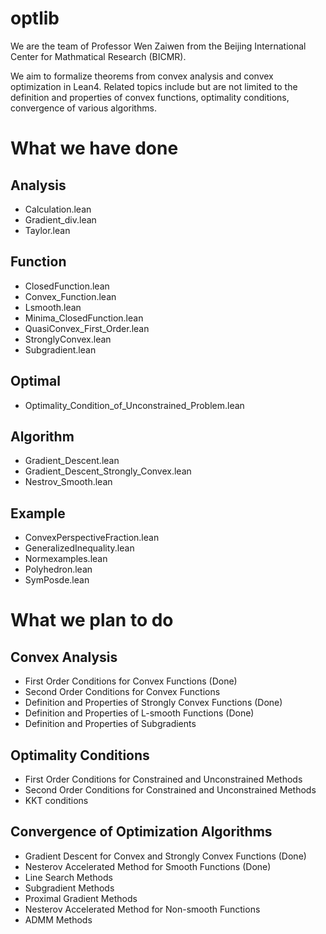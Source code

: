 # optlib
We are the team of Professor Wen Zaiwen from the Beijing International Center for Mathmatical Research (BICMR). 


We aim to formalize theorems from convex analysis and convex optimization in Lean4. Related topics include but are not limited to the definition and properties of convex functions, optimality conditions, convergence of various algorithms.

# What we have done

## Analysis
- Calculation.lean
- Gradient_div.lean
- Taylor.lean

## Function
- ClosedFunction.lean
- Convex_Function.lean
- Lsmooth.lean
- Minima_ClosedFunction.lean
- QuasiConvex_First_Order.lean
- StronglyConvex.lean
- Subgradient.lean

## Optimal
- Optimality_Condition_of_Unconstrained_Problem.lean

## Algorithm
- Gradient_Descent.lean
- Gradient_Descent_Strongly_Convex.lean
- Nestrov_Smooth.lean

## Example
- ConvexPerspectiveFraction.lean
- GeneralizedInequality.lean
- Normexamples.lean
- Polyhedron.lean
- SymPosde.lean

# What we plan to do

## Convex Analysis

- First Order Conditions for Convex Functions (Done)
- Second Order Conditions for Convex Functions
- Definition and Properties of Strongly Convex Functions (Done)
- Definition and Properties of L-smooth Functions (Done)
- Definition and Properties of Subgradients

## Optimality Conditions

- First Order Conditions for Constrained and Unconstrained Methods
- Second Order Conditions for Constrained and Unconstrained Methods
- KKT conditions

## Convergence of Optimization Algorithms

- Gradient Descent for Convex and Strongly Convex Functions (Done)
- Nesterov Accelerated Method for Smooth Functions (Done)
- Line Search Methods
- Subgradient Methods
- Proximal Gradient Methods 
- Nesterov Accelerated Method for Non-smooth Functions
- ADMM Methods